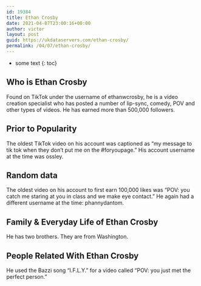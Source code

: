 ```yaml
---
id: 19384
title: Ethan Crosby
date: 2021-04-07T23:00:16+00:00
author: victor
layout: post
guid: https://ukdataservers.com/ethan-crosby/
permalink: /04/07/ethan-crosby/
---
```


* some text
{: toc}


## Who is Ethan Crosby



Found on TikTok under the username of ethanwcrosby, he is a video creation specialist who has posted a number of lip-sync, comedy, POV and other types of videos. He has earned more than 500,000 followers.

                
                
                
## Prior to Popularity



The oldest TikTok video on his account was captioned as &#8220;my message to tik tok when they don&#8217;t put me on the #foryoupage.&#8221; His account username at the time was ossley.

                
                
                
## Random data



The oldest video on his account to first earn 100,000 likes was &#8220;POV: you catch me staring at you in class and we make eye contact.&#8221; He again had a different username at the time: phannydantom.

                
                
                
## Family & Everyday Life of Ethan Crosby



He has two brothers. They are from Washington.

                
                
                
## People Related With Ethan Crosby



He used the Bazzi song &#8220;I.F.L.Y.&#8221; for a video called &#8220;POV: you just met the perfect person.&#8221;

                
              
            
          
          
          